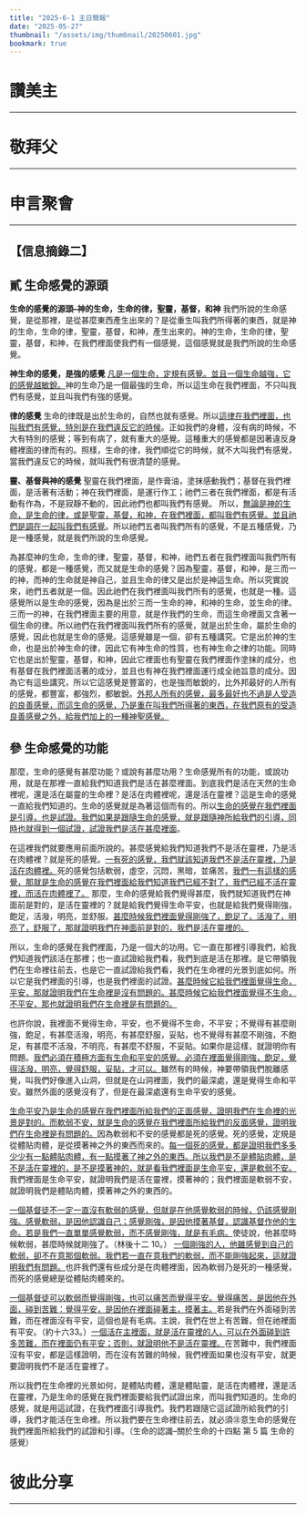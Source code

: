 ```yaml
---
title: "2025-6-1 主日簡報"
date: "2025-05-27"
thumbnail: "/assets/img/thumbnail/20250601.jpg"
bookmark: true
---
```


# 讚美主
___

# 敬拜父
___

# 申言聚會
___

## 【信息摘錄二】

## 貳 生命感覺的源頭

**生命的感覺的源頭–神的生命，生命的律，聖靈，基督，和神** 我們所說的生命感覺，是從那裡，是從甚麼東西產生出來的？是從重生叫我們所得著的東西，就是神的生命，生命的律，聖靈，基督，和神，產生出來的。神的生命，生命的律，聖靈，基督，和神，在我們裡面使我們有一個感覺，這個感覺就是我們所說的生命感覺。

**神生命的感覺，是強的感覺** <u>凡是一個生命，定規有感覺。並且一個生命越強，它的感覺越敏銳。</u>神的生命乃是一個最強的生命，所以這生命在我們裡面，不只叫我們有感覺，並且叫我們有強的感覺。

**律的感覺** 生命的律既是出於生命的，自然也就有感覺。所以<u>這律在我們裡面，也叫我們有感覺，特別是在我們違反它的時候</u>。正如我們的身體，沒有病的時候，不大有特別的感覺；等到有病了，就有重大的感覺。這種重大的感覺都是因著違反身體裡面的律而有的。照樣，生命的律，我們順從它的時候，就不大叫我們有感覺，當我們違反它的時候，就叫我們有很清楚的感覺。

**靈、基督與神的感覺** 聖靈在我們裡面，是作膏油，塗抹感動我們；基督在我們裡面，是活著有活動；神在我們裡面，是運行作工；祂們三者在我們裡面，都是有活動有作為，不是寂靜不動的，因此祂們也都叫我們有感覺。
所以，<u>無論是神的生命，是生命的律，或是聖靈，基督，和神，在我們裡面，都叫我們有感覺。並且祂們是調在一起叫我們有感覺</u>。所以祂們五者叫我們所有的感覺，不是五種感覺，乃是一種感覺，就是我們所說的生命感覺。

為甚麼神的生命，生命的律，聖靈，基督，和神，祂們五者在我們裡面叫我們所有的感覺，都是一種感覺，而又就是生命的感覺？因為聖靈，基督，和神，是三而一的神，而神的生命就是神自己，並且生命的律又是出於是神這生命。所以究實說來，祂們五者就是一個。因此祂們在我們裡面叫我們所有的感覺，也就是一種。這感覺所以是生命的感覺，因為是出於三而一生命的神，和神的生命，並生命的律。三而一的神，在我們裡面主要的用意，就是作我們的生命，而這生命裡面又含著一個生命的律。所以祂們在我們裡面叫我們所有的感覺，就是出於生命，屬於生命的感覺，因此也就是生命的感覺。這感覺雖是一個，卻有五種講究。它是出於神的生命，也是出於神生命的律，因此它有神生命的性質，也有神生命之律的功能。同時它也是出於聖靈，基督，和神，因此它裡面也有聖靈在我們裡面作塗抹的成分，也有基督在我們裡面活著的成分，並且也有神在我們裡面運行成全祂旨意的成分。因為它有這些講究，所以它這感覺是豐富的，也是強而敏銳的，比外邦最好的人所有的感覺，都豐富，都強烈，都敏銳。<u>外邦人所有的感覺，最多最好也不過是人受造的良善感覺，而這生命的感覺，乃是重在叫我們所得著的東西，在我們原有的受造良善感覺之外，給我們加上的一種神聖感覺。</u>

## 參 生命感覺的功能

那麼，生命的感覺有甚麼功能？或說有甚麼功用？生命感覺所有的功能，或說功用，就是在那裡一直給我們知道我們是活在甚麼裡面。到底我們是活在天然的生命裡呢，還是活在屬靈的生命裡？是活在肉體裡呢，還是活在靈裡？這是生命的感覺一直給我們知道的。生命的感覺就是為著這個而有的。所以<u>生命的感覺在我們裡面是引導，也是試證。我們如果是跟隨生命的感覺，就是跟隨神所給我們的引導，同時也就得到一個試證，試證我們是活在甚麼裡面</u>。

在這裡我們就要應用前面所說的。甚麼感覺給我們知道我們不是活在靈裡，乃是活在肉體裡？就是死的感覺。<u>一有死的感覺，我們就該知道我們不是活在靈裡，乃是活在肉體裡。</u>死的感覺包括軟弱，虛空，沉悶，黑暗，並痛苦。<u>我們一有這樣的感覺，那就是生命的感覺在我們裡面給我們知道我們已經不對了，我們已經不活在靈裡，而活在肉體裡了。</u>
那麼，生命的感覺給我們覺得甚麼，我們就知道我們在神面前是對的，是活在靈裡的？就是給我們覺得生命平安，也就是給我們覺得剛強，飽足，活潑，明亮，並舒服。<u>甚麼時候我們裡面覺得剛強了，飽足了，活潑了，明亮了，舒服了，那就證明我們在神面前是對的，我們是活在靈裡的。</u>

所以，生命的感覺在我們裡面，乃是一個大的功用。它一直在那裡引導我們，給我們知道我們該活在那裡；也一直試證給我們看，我們到底是活在那裡。是它帶領我們在生命裡往前去，也是它一直試證紿我們看，我們在生命裡的光景到底如何。所以它是我們裡面的引導，也是我們裡面的試證。<u>甚麼時候它給我們裡面覺得生命，平安，那就證明我們在生命裡是沒有問題的。甚麼時候它紿我們裡面覺得不生命，不平安，那也就證明我們在生命裡是有問題的。</u>

也許你說，我裡面不覺得生命，平安，也不覺得不生命，不平安；不覺得有甚麼剛強，飽足，有甚麼活潑，明亮，有甚麼舒服，妥貼，也不覺得有甚麼不剛強，不飽足，有甚麼不活潑，不明亮，有甚麼不舒服，不妥貼。如果你是這樣，就證明你有問題。<u>我們必須在積極方面有生命和平安的感覺。必須在裡面覺得剛強，飽足，覺得活潑，明亮，覺得舒服，妥貼，才可以。</u>雖然有的時候，神要帶領我們脫離感覺，叫我們好像進入山洞，但就是在山洞裡面，我們的最深處，還是覺得生命和平安。雖然外面的感覺沒有了，但是在最深處還有生命平安的感覺。

<u>生命平安乃是生命的感覺在我們裡面所給我們的正面感覺，證明我們在生命裡的光景是對的。而軟弱不安，就是生命的感覺在我們裡面所給我們的反面感覺，證明我們在生命裡是有問題的。</u>因為軟弱和不安的感覺都是死的感覺。死的感覺，定規是從體貼肉體，是從摸著神之外的東西而來的。<u>每一個死的感覺，都是證明我們多多少少有一點體貼肉體，有一點摸著了神之外的東西。所以我們是不是體貼肉體，是不是活在靈裡的，是不是摸著神的，就是看我們裡面是生命平安，還是軟弱不安。</u>我們裡面是生命平安，就證明我們是活在靈裡，摸著神的；我們裡面是軟弱不安，就證明我們是體貼肉體，摸著神之外的東西的。

<u>一個基督徒不一定一直沒有軟弱的感覺，但就是在他感覺軟弱的時候，仍該感覺剛強。感覺軟弱，是因他認識自己；感覺剛強，是因他摸著基督，認識基督作他的生命。若是我們一直單單感覺軟弱，而不感覺剛強，就是有毛病。</u>使徒說，他甚麼時候軟弱，甚麼時候就剛強了。（林後十二 10。）
<u>一個剛強的人，他雖感覺到自己的軟弱，卻不在意那個軟弱。我們若一直在意我們的軟弱，而不能剛強起來，這就證明我們有問題。</u>也許我們還有些成分是在肉體裡面，因為軟弱乃是死的一種感覺，而死的感覺總是從體貼肉體來的。

<u>一個基督徒可以軟弱而覺得剛強，也可以痛苦而覺得平安。覺得痛苦，是因他在外面，碰到苦難：覺得平安，是因他在裡面碰著主，摸著主。</u>若是我們在外面碰到苦難，而在裡面沒有平安，這個也是有毛病。主說，我們在世上有苦難，但在祂裡面有平安。（約十六33。）<u>一個活在主裡面，就是活在靈裡的人，可以在外面碰到許多苦難，而在裡面仍有平安；否則，就證明他不是活在靈裡。</u>在苦難中，我們裡面沒有平安，都是這樣證明，而在沒有苦難的時候，我們裡面如果也沒有平安，就更要證明我們不是活在靈裡了。

所以我們在生命裡的光景如何，是體貼肉體，還是體貼靈，是活在肉體裡，還是活在靈裡，乃是生命的感覺在我們裡面要給我們試證出來，而叫我們知道的。生命的感覺，就是用這試證，在我們裡面引導我們。我們若跟隨它這試證所給我們的引導，我們才能活在生命裡。所以我們要在生命裡往前去，就必須㊟意生命的感覺在我們裡面所給我們的試證和引導。（生命的認識–關於生命的十四點 第 5 篇 生命的感覺）

# 彼此分享
___
